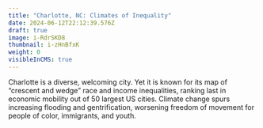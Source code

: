 ```yaml
---
title: "Charlotte, NC: Climates of Inequality"
date: 2024-06-12T22:12:39.576Z
draft: true
image: i-RdrSKD8
thumbnail: i-zHnBfxK
weight: 0
visibleInCMS: true
---
```

Charlotte is a diverse, welcoming city. Yet it is known for its map of “crescent and wedge” race and income inequalities, ranking last in economic mobility out of 50 largest US cities. Climate change spurs increasing flooding and gentrification, worsening freedom of movement for people of color, immigrants, and youth.